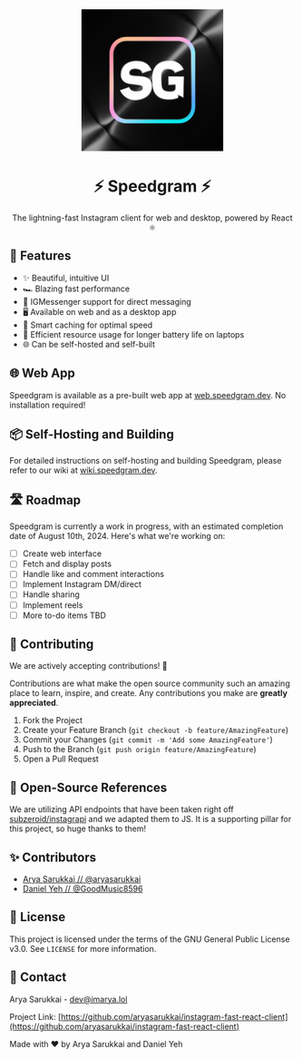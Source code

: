 <div align="center">
  <img src="landing/logo.png" alt="Speedgram Logo" width="250" height="250" />
  <h1>⚡ Speedgram ⚡</h1>
  <p>The lightning-fast Instagram client for web and desktop, powered by React ⚛️</p>
</div>

## 🚀 Features

- ✨ Beautiful, intuitive UI
- 🏎️ Blazing fast performance 
- 💬 IGMessenger support for direct messaging
- 🖥️ Available on web and as a desktop app
- 🧠 Smart caching for optimal speed
- 🔋 Efficient resource usage for longer battery life on laptops
- 🌐 Can be self-hosted and self-built

## 🌐 Web App

Speedgram is available as a pre-built web app at [web.speedgram.dev](https://web.speedgram.dev). No installation required!

## 📦 Self-Hosting and Building

For detailed instructions on self-hosting and building Speedgram, please refer to our wiki at [wiki.speedgram.dev](https://wiki.speedgram.dev).

## 🛣️ Roadmap

Speedgram is currently a work in progress, with an estimated completion date of August 10th, 2024. Here's what we're working on:

- [ ] Create web interface
- [ ] Fetch and display posts
- [ ] Handle like and comment interactions
- [ ] Implement Instagram DM/direct
- [ ] Handle sharing
- [ ] Implement reels
- [ ] More to-do items TBD

## 🤝 Contributing

We are actively accepting contributions! 🎉

Contributions are what make the open source community such an amazing place to learn, inspire, and create. Any contributions you make are **greatly appreciated**.

1. Fork the Project
2. Create your Feature Branch (`git checkout -b feature/AmazingFeature`)
3. Commit your Changes (`git commit -m 'Add some AmazingFeature'`)
4. Push to the Branch (`git push origin feature/AmazingFeature`)
5. Open a Pull Request

## 💖 Open-Source References

We are utilizing API endpoints that have been taken right off <a href="https://github.com/subzeroid/instagrapi">subzeroid/instagrapi</a></a> and we adapted them to JS. It is a supporting pillar for this project, so huge thanks to them!

## ✨ Contributors

- [Arya Sarukkai // @aryasarukkai](https://github.com/aryasarukkai)
- [Daniel Yeh // @GoodMusic8596](https://github.com/GoodMusic8596)

## 📄 License

This project is licensed under the terms of the GNU General Public License v3.0. See `LICENSE` for more information.

## 💬 Contact

Arya Sarukkai - [dev@imarya.lol](mailto:dev@imarya.lol) 

Project Link: [https://github.com/aryasarukkai/instagram-fast-react-client](https://github.com/aryasarukkai/instagram-fast-react-client)

Made with ❤️ by Arya Sarukkai and Daniel Yeh
